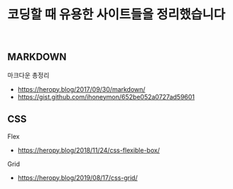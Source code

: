
# 코딩할 때 유용한 사이트들을 정리했습니다

<br>

## MARKDOWN

마크다운 총정리
+ https://heropy.blog/2017/09/30/markdown/
+ https://gist.github.com/ihoneymon/652be052a0727ad59601

## CSS

Flex
+ https://heropy.blog/2018/11/24/css-flexible-box/

Grid
+ https://heropy.blog/2019/08/17/css-grid/
